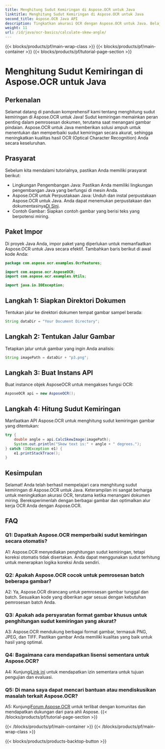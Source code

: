 ```yaml
---
title: Menghitung Sudut Kemiringan di Aspose.OCR untuk Java
linktitle: Menghitung Sudut Kemiringan di Aspose.OCR untuk Java
second_title: Aspose.OCR Java API
description: Tingkatkan akurasi OCR dengan Aspose.OCR untuk Java. Belajar menghitung sudut kemiringan selangkah demi selangkah. Tingkatkan pemrosesan dokumen dengan mudah.
weight: 11
url: /id/java/ocr-basics/calculate-skew-angle/
---
```


{{< blocks/products/pf/main-wrap-class >}}
{{< blocks/products/pf/main-container >}}
{{< blocks/products/pf/tutorial-page-section >}}

# Menghitung Sudut Kemiringan di Aspose.OCR untuk Java

## Perkenalan

Selamat datang di panduan komprehensif kami tentang menghitung sudut kemiringan di Aspose.OCR untuk Java! Sudut kemiringan memainkan peran penting dalam pemrosesan dokumen, terutama saat menangani gambar pindaian. Aspose.OCR untuk Java memberikan solusi ampuh untuk menentukan dan memperbaiki sudut kemiringan secara akurat, sehingga meningkatkan kualitas hasil OCR (Optical Character Recognition) Anda secara keseluruhan.

## Prasyarat

Sebelum kita mendalami tutorialnya, pastikan Anda memiliki prasyarat berikut:

- Lingkungan Pengembangan Java: Pastikan Anda memiliki lingkungan pengembangan Java yang berfungsi di mesin Anda.
-  Aspose.OCR untuk Perpustakaan Java: Unduh dan instal perpustakaan Aspose.OCR untuk Java. Anda dapat menemukan perpustakaan dan dokumentasinya[Di Sini](https://reference.aspose.com/ocr/java/).
- Contoh Gambar: Siapkan contoh gambar yang berisi teks yang berpotensi miring.

## Paket Impor

Di proyek Java Anda, impor paket yang diperlukan untuk memanfaatkan Aspose.OCR untuk Java secara efektif. Tambahkan baris berikut di awal kode Anda:

```java
package com.aspose.ocr.examples.OcrFeatures;

import com.aspose.ocr.AsposeOCR;
import com.aspose.ocr.examples.Utils;

import java.io.IOException;
```

## Langkah 1: Siapkan Direktori Dokumen

Tentukan jalur ke direktori dokumen tempat gambar sampel berada:

```java
String dataDir = "Your Document Directory";
```

## Langkah 2: Tentukan Jalur Gambar

Tetapkan jalur untuk gambar yang ingin Anda analisis:

```java
String imagePath = dataDir + "p3.png";
```

## Langkah 3: Buat Instans API

Buat instance objek AsposeOCR untuk mengakses fungsi OCR:

```java
AsposeOCR api = new AsposeOCR();
```

## Langkah 4: Hitung Sudut Kemiringan

Manfaatkan API Aspose.OCR untuk menghitung sudut kemiringan gambar yang ditentukan:

```java
try {
    double angle = api.CalcSkewImage(imagePath);
    System.out.println("Skew text is:" + angle + " degrees.");
} catch (IOException e1) {
    e1.printStackTrace();
}
```

## Kesimpulan

Selamat! Anda telah berhasil mempelajari cara menghitung sudut kemiringan di Aspose.OCR untuk Java. Keterampilan ini sangat berharga untuk meningkatkan akurasi OCR, terutama ketika menangani dokumen miring. Bereksperimenlah dengan berbagai gambar dan optimalkan alur kerja OCR Anda dengan Aspose.OCR.

## FAQ

### Q1: Dapatkah Aspose.OCR memperbaiki sudut kemiringan secara otomatis?

A1: Aspose.OCR menyediakan penghitungan sudut kemiringan, tetapi koreksi otomatis tidak disertakan. Anda dapat menggunakan sudut terhitung untuk menerapkan logika koreksi Anda sendiri.

### Q2: Apakah Aspose.OCR cocok untuk pemrosesan batch beberapa gambar?

A2: Ya, Aspose.OCR dirancang untuk pemrosesan gambar tunggal dan batch. Sesuaikan kode yang diberikan agar sesuai dengan kebutuhan pemrosesan batch Anda.

### Q3: Apakah ada persyaratan format gambar khusus untuk penghitungan sudut kemiringan yang akurat?

A3: Aspose.OCR mendukung berbagai format gambar, termasuk PNG, JPEG, dan TIFF. Pastikan gambar Anda memiliki kualitas yang baik untuk hasil yang optimal.

### Q4: Bagaimana cara mendapatkan lisensi sementara untuk Aspose.OCR?

 A4: Kunjungi[Link ini](https://purchase.aspose.com/temporary-license/) untuk mendapatkan izin sementara untuk tujuan pengujian dan evaluasi.

### Q5: Di mana saya dapat mencari bantuan atau mendiskusikan masalah terkait Aspose.OCR?

 A5: Kunjungi[Forum Aspose.OCR](https://forum.aspose.com/c/ocr/16) untuk terlibat dengan komunitas dan mendapatkan dukungan dari para ahli Aspose.
{{< /blocks/products/pf/tutorial-page-section >}}

{{< /blocks/products/pf/main-container >}}
{{< /blocks/products/pf/main-wrap-class >}}

{{< blocks/products/products-backtop-button >}}
